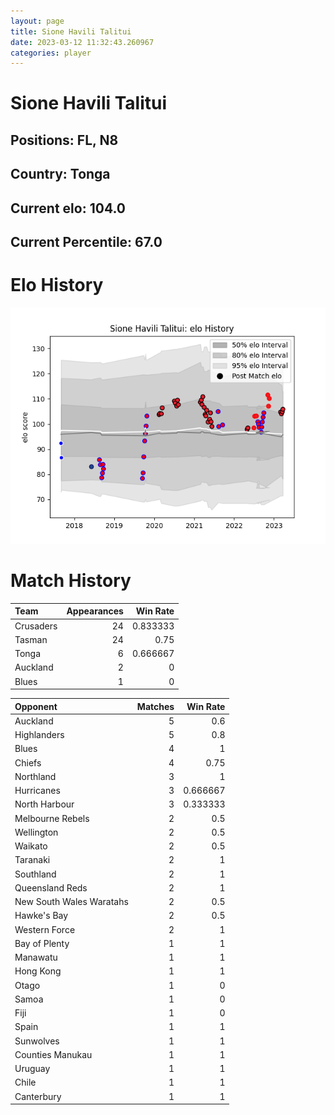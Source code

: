 ```yaml
---  
layout: page  
title: Sione Havili Talitui  
date: 2023-03-12 11:32:43.260967  
categories: player  
---
```

# Sione Havili Talitui

## Positions: FL, N8

## Country: Tonga

## Current elo: 104.0

## Current Percentile: 67.0

# Elo History


![elo history](history_SioneHaviliTalitui.png)
# Match History


| Team      |   Appearances |   Win Rate |
|:----------|--------------:|-----------:|
| Crusaders |            24 |   0.833333 |
| Tasman    |            24 |   0.75     |
| Tonga     |             6 |   0.666667 |
| Auckland  |             2 |   0        |
| Blues     |             1 |   0        |

| Opponent                 |   Matches |   Win Rate |
|:-------------------------|----------:|-----------:|
| Auckland                 |         5 |   0.6      |
| Highlanders              |         5 |   0.8      |
| Blues                    |         4 |   1        |
| Chiefs                   |         4 |   0.75     |
| Northland                |         3 |   1        |
| Hurricanes               |         3 |   0.666667 |
| North Harbour            |         3 |   0.333333 |
| Melbourne Rebels         |         2 |   0.5      |
| Wellington               |         2 |   0.5      |
| Waikato                  |         2 |   0.5      |
| Taranaki                 |         2 |   1        |
| Southland                |         2 |   1        |
| Queensland Reds          |         2 |   1        |
| New South Wales Waratahs |         2 |   0.5      |
| Hawke's Bay              |         2 |   0.5      |
| Western Force            |         2 |   1        |
| Bay of Plenty            |         1 |   1        |
| Manawatu                 |         1 |   1        |
| Hong Kong                |         1 |   1        |
| Otago                    |         1 |   0        |
| Samoa                    |         1 |   0        |
| Fiji                     |         1 |   0        |
| Spain                    |         1 |   1        |
| Sunwolves                |         1 |   1        |
| Counties Manukau         |         1 |   1        |
| Uruguay                  |         1 |   1        |
| Chile                    |         1 |   1        |
| Canterbury               |         1 |   1        |